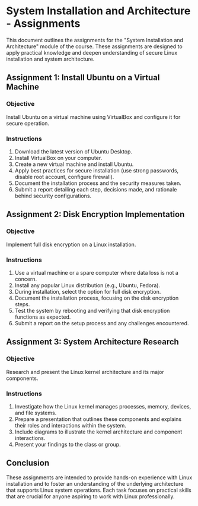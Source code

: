 # System Installation and Architecture - Assignments

This document outlines the assignments for the "System Installation and Architecture" module of the course. These assignments are designed to apply practical knowledge and deepen understanding of secure Linux installation and system architecture.

## Assignment 1: Install Ubuntu on a Virtual Machine

### Objective
Install Ubuntu on a virtual machine using VirtualBox and configure it for secure operation.

### Instructions
1. Download the latest version of Ubuntu Desktop.
2. Install VirtualBox on your computer.
3. Create a new virtual machine and install Ubuntu.
4. Apply best practices for secure installation (use strong passwords, disable root account, configure firewall).
5. Document the installation process and the security measures taken.
6. Submit a report detailing each step, decisions made, and rationale behind security configurations.

## Assignment 2: Disk Encryption Implementation

### Objective
Implement full disk encryption on a Linux installation.

### Instructions
1. Use a virtual machine or a spare computer where data loss is not a concern.
2. Install any popular Linux distribution (e.g., Ubuntu, Fedora).
3. During installation, select the option for full disk encryption.
4. Document the installation process, focusing on the disk encryption steps.
5. Test the system by rebooting and verifying that disk encryption functions as expected.
6. Submit a report on the setup process and any challenges encountered.

## Assignment 3: System Architecture Research

### Objective
Research and present the Linux kernel architecture and its major components.

### Instructions
1. Investigate how the Linux kernel manages processes, memory, devices, and file systems.
2. Prepare a presentation that outlines these components and explains their roles and interactions within the system.
3. Include diagrams to illustrate the kernel architecture and component interactions.
4. Present your findings to the class or group.

## Conclusion

These assignments are intended to provide hands-on experience with Linux installation and to foster an understanding of the underlying architecture that supports Linux system operations. Each task focuses on practical skills that are crucial for anyone aspiring to work with Linux professionally.
